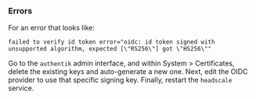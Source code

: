 ### Errors
For an error that looks like:
```
failed to verify id token error="oidc: id token signed with unsupported algorithm, expected [\"RS256\"] got \"HS256\""
```
Go to the `authentik` admin interface, and within System > Certificates, delete the existing keys and auto-generate a new one. Next, edit the OIDC provider to use that specific signing key. Finally, restart the `headscale` service. 